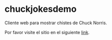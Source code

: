 # chuckjokesdemo
Cliente web para mostrar chistes de Chuck Norris. 

Por favor visite el sitio en el siguiente [link](https://heavyvinicio.github.io/chuckjokesdemo/).

